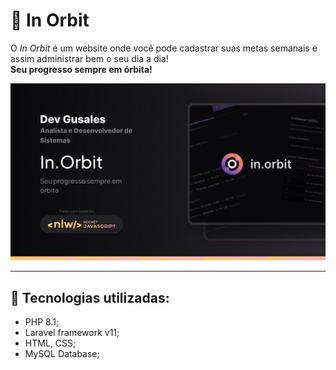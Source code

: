 # 🌌 In Orbit
O _In Orbit_ é um website onde você pode cadastrar suas metas semanais e assim administrar bem o seu dia a dia! <br />
**Seu progresso sempre em órbita!**

![thumbnail do projeto](/docs/thumbnail.jpg)

<hr />

## 🚀 Tecnologias utilizadas:
- PHP 8.1;
- Laravel framework v11;
- HTML, CSS;
- MySQL Database;
